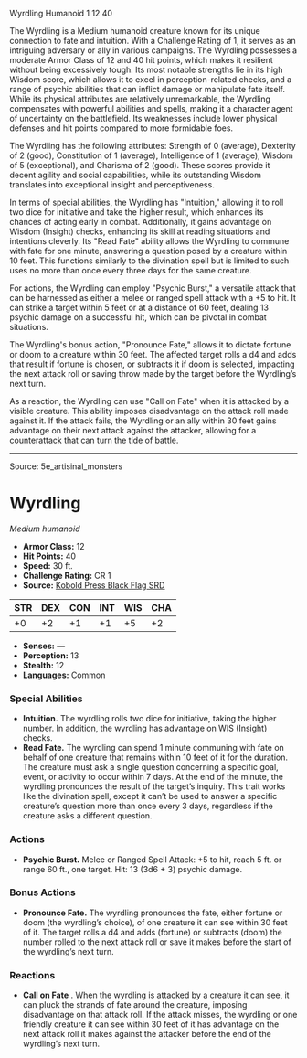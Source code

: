 <MonsterName/>Wyrdling</MonsterName>
<CreatureType/>Humanoid</CreatureType>
<CR/>1</CR>
<AC/>12</AC>
<HP/>40</HP>
<summary>The Wyrdling is a Medium humanoid creature known for its unique connection to fate and intuition. With a Challenge Rating of 1, it serves as an intriguing adversary or ally in various campaigns. The Wyrdling possesses a moderate Armor Class of 12 and 40 hit points, which makes it resilient without being excessively tough. Its most notable strengths lie in its high Wisdom score, which allows it to excel in perception-related checks, and a range of psychic abilities that can inflict damage or manipulate fate itself. While its physical attributes are relatively unremarkable, the Wyrdling compensates with powerful abilities and spells, making it a character agent of uncertainty on the battlefield. Its weaknesses include lower physical defenses and hit points compared to more formidable foes.</summary>

<detail>

The Wyrdling has the following attributes: Strength of 0 (average), Dexterity of 2 (good), Constitution of 1 (average), Intelligence of 1 (average), Wisdom of 5 (exceptional), and Charisma of 2 (good). These scores provide it decent agility and social capabilities, while its outstanding Wisdom translates into exceptional insight and perceptiveness.

In terms of special abilities, the Wyrdling has "Intuition," allowing it to roll two dice for initiative and take the higher result, which enhances its chances of acting early in combat. Additionally, it gains advantage on Wisdom (Insight) checks, enhancing its skill at reading situations and intentions cleverly. Its "Read Fate" ability allows the Wyrdling to commune with fate for one minute, answering a question posed by a creature within 10 feet. This functions similarly to the divination spell but is limited to such uses no more than once every three days for the same creature.

For actions, the Wyrdling can employ "Psychic Burst," a versatile attack that can be harnessed as either a melee or ranged spell attack with a +5 to hit. It can strike a target within 5 feet or at a distance of 60 feet, dealing 13 psychic damage on a successful hit, which can be pivotal in combat situations.

The Wyrdling's bonus action, "Pronounce Fate," allows it to dictate fortune or doom to a creature within 30 feet. The affected target rolls a d4 and adds that result if fortune is chosen, or subtracts it if doom is selected, impacting the next attack roll or saving throw made by the target before the Wyrdling’s next turn.

As a reaction, the Wyrdling can use "Call on Fate" when it is attacked by a visible creature. This ability imposes disadvantage on the attack roll made against it. If the attack fails, the Wyrdling or an ally within 30 feet gains advantage on their next attack against the attacker, allowing for a counterattack that can turn the tide of battle.</detail>



---

Source: 5e_artisinal_monsters

# Wyrdling

*Medium humanoid*

- **Armor Class:** 12
- **Hit Points:** 40
- **Speed:** 30 ft.
- **Challenge Rating:** CR 1
- **Source:** [Kobold Press Black Flag SRD](https://koboldpress.com/black-flag-roleplaying/)

| STR | DEX | CON | INT | WIS | CHA |
| --- | --- | --- | --- | --- | --- |
| +0 | +2 | +1 | +1 | +5 | +2 |

- **Senses:** —
- **Perception:** 13
- **Stealth:** 12
- **Languages:** Common

### Special Abilities

- **Intuition.** The wyrdling rolls two dice for initiative, taking the higher number. In addition, the wyrdling has advantage on WIS (Insight) checks.
- **Read Fate.** The wyrdling can spend 1 minute communing with fate on behalf of one creature that remains within 10 feet of it for the duration. The creature must ask a single question concerning a specific goal, event, or activity to occur within 7 days. At the end of the minute, the wyrdling pronounces the result of the target’s inquiry. This trait works like the divination spell, except it can’t be used to answer a specific creature’s question more than once every 3 days, regardless if the creature asks a different question.

### Actions

- **Psychic Burst.** Melee or Ranged Spell Attack: +5 to hit, reach 5 ft. or range 60 ft., one target. Hit: 13 (3d6 + 3) psychic damage.

### Bonus Actions

- **Pronounce Fate.** The wyrdling pronounces the fate, either fortune or doom (the wyrdling’s choice), of one creature it can see within 30 feet of it. The target rolls a d4 and adds (fortune) or subtracts (doom) the number rolled to the next attack roll or save it makes before the start of the wyrdling’s next turn.

### Reactions

- **Call on Fate** . When the wyrdling is attacked by a creature it can see, it can pluck the strands of fate around the creature, imposing disadvantage on that attack roll. If the attack misses, the wyrdling or one friendly creature it can see within 30 feet of it has advantage on the next attack roll it makes against the attacker before the end of the wyrdling’s next turn.



